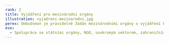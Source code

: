 ```yaml
---
rank: 2
title: Vyjádření pro mezinárodní orgány
illustration: vyjadreni-mezinarodni.jpg
perex: Ombudsman je pravidelně žádán mezinárodními orgány o vyjádření k některým tématům, kterými se zabývá. V některých činnostech je přímo úkolem ombudsmana taková vyjádření poskytnout. Například při monitorování práv lidí s postižením předkládá ombudsman Výboru OSN pro práva osob se zdravotním postižením alternativní zprávu o právech lidí s postižením v České republice.
eso:
  - Spolupráce se státními orgány, NGO, soukromým sektorem, zahraničními subjekty
---
```


